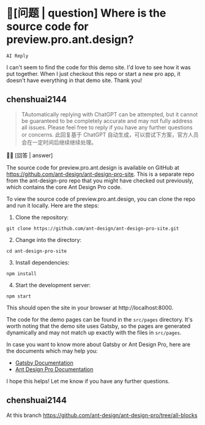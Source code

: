 # 🧐[问题 | question] Where is the source code for preview.pro.ant.design?

`AI Reply`

I can't seem to find the code for this demo site. I'd love to see how it was put together. When I just checkout this repo or start a new pro app, it doesn't have everything in that demo site. Thank you!

## chenshuai2144

> TAutomatically replying with ChatGPT can be attempted, but it cannot be guaranteed to be completely accurate and may not fully address all issues. Please feel free to reply if you have any further questions or concerns.
> 此回复基于 ChatGPT 自动生成，可以尝试下方案，官方人员会在一定时间后继续继续处理。

👨‍💻 [回答 | answer]

The source code for preview.pro.ant.design is available on GitHub at https://github.com/ant-design/ant-design-pro-site. This is a separate repo from the ant-design-pro repo that you might have checked out previously, which contains the core Ant Design Pro code.

To view the source code of preview.pro.ant.design, you can clone the repo and run it locally. Here are the steps:

1. Clone the repository:

```
git clone https://github.com/ant-design/ant-design-pro-site.git
```

2. Change into the directory:

```
cd ant-design-pro-site
```

3. Install dependencies:

```
npm install
```

4. Start the development server:

```
npm start
```

This should open the site in your browser at http://localhost:8000.

The code for the demo pages can be found in the `src/pages` directory. It's worth noting that the demo site uses Gatsby, so the pages are generated dynamically and may not match up exactly with the files in `src/pages`.

In case you want to know more about Gatsby or Ant Design Pro, here are the documents which may help you:

- [Gatsby Documentation](https://www.gatsbyjs.com/docs/)
- [Ant Design Pro Documentation](https://pro.ant.design/docs/getting-started)

I hope this helps! Let me know if you have any further questions.

## chenshuai2144

At this branch https://github.com/ant-design/ant-design-pro/tree/all-blocks
